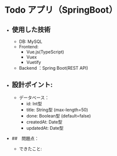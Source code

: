 # Todo アプリ（SpringBoot）

- ## 使用した技術
    - DB: MySQL
    - Frontend: 
        - Vue.js(TypeScript)
        - Vuex
        - Vuetify
    - Backend ：Spring Boot(REST API)

- ## 設計ポイント:
    - データベース：
        - id: Int型
        - title: String型 (max-length=50)
        - done: Boolean型 (default=false)
        - createdAt: Date型
        - updatedAt: Date型
- ##　問題点：
    - できたこと:
    